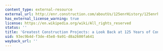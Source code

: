```yaml
---
content_type: external-resource
external_url: http://enr.construction.com/aboutUs/125enrHistory/125enrhistory.asp
has_external_license_warning: true
license: https://en.wikipedia.org/wiki/All_rights_reserved
status: ''
title: 'Greatest Construction Projects: a Look Back at 125 Years of Construction Milestones'
uid: 93ec9b4d-f3de-45e8-9a91-d8a2600fa641
wayback_url: ''
---
```

